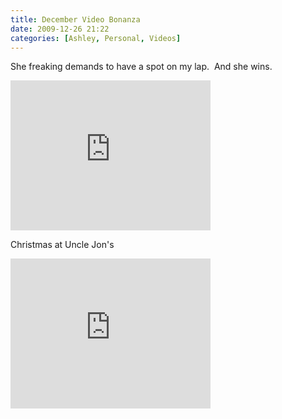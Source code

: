 ```yaml
---
title: December Video Bonanza
date: 2009-12-26 21:22
categories: [Ashley, Personal, Videos]
---
```

<p>She freaking demands to have a spot on my lap.&nbsp; And she wins.</p> <p><iframe height="240" src="https://skydrive.live.com/embed?cid=F443C8FEC5D6FFCE&amp;resid=F443C8FEC5D6FFCE%21225&amp;authkey=AKlC7zdavRM0DP4" frameborder="0" width="320" scrolling="no"></iframe></p> <p>Christmas at Uncle Jon's</p> <p><iframe height="240" src="https://skydrive.live.com/embed?cid=F443C8FEC5D6FFCE&amp;resid=F443C8FEC5D6FFCE%21225&amp;authkey=AKlC7zdavRM0DP4" frameborder="0" width="320" scrolling="no"></iframe></p>
